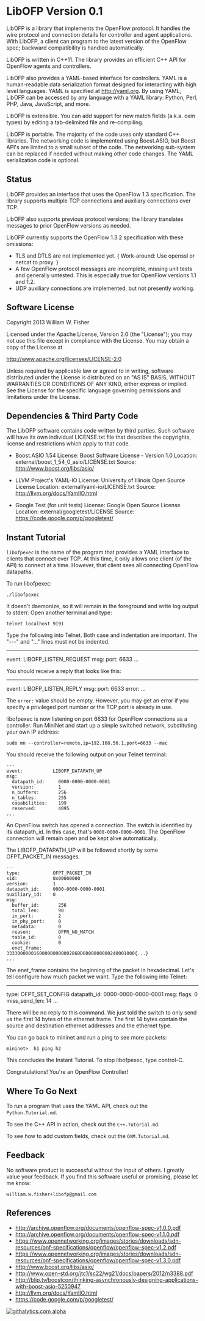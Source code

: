LibOFP Version 0.1
==================

LibOFP is a library that implements the OpenFlow protocol. It handles the
wire protocol and connection details for controller and agent applications. With
LibOFP, a client can program to the latest version of the OpenFlow spec; backward
compatibility is handled automatically.

LibOFP is written in C++11. The library provides an efficient C++ API for
OpenFlow agents and controllers.

LibOFP also provides a YAML-based interface for controllers. YAML is a human-readable
data serialization format designed for interacting with high level languages.
YAML is specified at http://yaml.org. By using YAML, LibOFP can be
accessed by any language with a YAML library: Python, Perl, PHP, Java,
JavaScript, and more.

LibOFP is extensible. You can add support for new match fields
(a.k.a. oxm types) by editing a tab-delimited file and re-compiling.

LibOFP is portable. The majority of the code uses only standard C++ libraries.
The networking code is implemented using Boost.ASIO, but Boost API's are limited
to a small subset of the code. The networking sub-system can be replaced if
needed without making other code changes. The YAML serialization code is
optional.

Status
------

LibOFP provides an interface that uses the OpenFlow 1.3 specification.
The library supports multiple TCP connections and auxiliary connections over TCP.

LibOFP also supports previous protocol versions; the library translates messages
to prior OpenFlow versions as needed.

LibOFP currently supports the OpenFlow 1.3.2 specification with these omissions:

- TLS and DTLS are not implemented yet. { Work-around: Use openssl or netcat to proxy. }
- A few OpenFlow protocol messages are incomplete, missing unit tests and
  generally untested. This is especially true for OpenFlow versions 1.1 and 1.2.
- UDP auxiliary connections are implemented, but not presently working.

Software License
----------------

Copyright 2013 William W. Fisher

Licensed under the Apache License, Version 2.0 (the "License");
you may not use this file except in compliance with the License.
You may obtain a copy of the License at

   http://www.apache.org/licenses/LICENSE-2.0

Unless required by applicable law or agreed to in writing, software
distributed under the License is distributed on an "AS IS" BASIS,
WITHOUT WARRANTIES OR CONDITIONS OF ANY KIND, either express or implied.
See the License for the specific language governing permissions and
limitations under the License.


Dependencies & Third Party Code
-------------------------------

The LibOFP software contains code written by third parties. Such software will
have its own individual LICENSE.txt file that describes the copyrights, license
and restrictions which apply to that code.

- Boost.ASIO 1.54
  License: Boost Software License - Version 1.0
  Location: external/boost_1_54_0_asio/LICENSE.txt
  Source: http://www.boost.org/libs/asio/

- LLVM Project's YAML-IO
  License: University of Illinois Open Source License
  Location: external/yaml-io/LICENSE.txt
  Source: http://llvm.org/docs/YamlIO.html

- Google Test (for unit tests)
  License: Google Open Source License
  Location: external/googletest/LICENSE
  Source: https://code.google.com/p/googletest/


Instant Tutorial
----------------

`libofpexec` is the name of the program that provides a YAML interface to
clients that connect over TCP. At this time, it only allows one client (of the
API) to connect at a time. However, that client sees all connecting OpenFlow
datapaths.

To run libofpexec:

    ./libofpexec

It doesn't daemonize, so it will remain in the foreground and write log output
to stderr. Open another terminal and type:

    telnet localhost 9191

Type the following into Telnet. Both case and indentation are important.
The "---" and "..." lines must not be indented.

  ---
  event: LIBOFP_LISTEN_REQUEST
  msg:
    port: 6633
  ...

You should receive a reply that looks like this:

  ---
  event:           LIBOFP_LISTEN_REPLY
  msg:
    port:            6633
    error:
  ...

The `error:` value should be empty. However, you may get an error if you specify
a privileged port number or the TCP port is already in use.

libofpexec is now listening on port 6633 for OpenFlow connections as a
controller. Run MiniNet and start up a simple switched network, substituting
your own IP address:

	sudo mn --controller=remote,ip=192.168.56.1,port=6633 --mac

You should receive the following output on your Telnet terminal:

	---
	event:           LIBOFP_DATAPATH_UP
	msg:
	  datapath_id:     0000-0000-0000-0001
	  version:         1
	  n_buffers:       256
	  n_tables:        255
	  capabilities:    199
	  reserved:        4095
	...

An OpenFlow switch has opened a connection. The switch is identified by its
datapath_id. In this case, that's `0000-0000-0000-0001`. The OpenFlow connection
will remain open and be kept alive automatically.

The LIBOFP_DATAPATH_UP will be followed shortly by some OFPT_PACKET_IN messages.

	---
	type:            OFPT_PACKET_IN
	xid:             0x00000000
	version:         1
	datapath_id:     0000-0000-0000-0001
	auxiliary_id:    0
	msg:
	  buffer_id:       256
	  total_len:       90
	  in_port:         2
	  in_phy_port:     0
	  metadata:        0
	  reason:          OFPR_NO_MATCH
	  table_id:        0
	  cookie:          0
	  enet_frame:      33330000001600000000000286DD6000000000240001000{...}
	...

The enet_frame contains the beginning of the packet in hexadecimal. Let's tell
configure how much packet we want. Type the following into Telnet:

  ---
  type: OFPT_SET_CONFIG
  datapath_id: 0000-0000-0000-0001
  msg:
    flags: 0
    miss_send_len: 14
  ...

There will be no reply to this command. We just told the switch to only send us
the first 14 bytes of the ethernet frame. The first 14 bytes contain the source
and destination ethernet addresses and the ethernet type.

You can go back to mininet and run a ping to see more packets:

    mininet>  h1 ping h2

This concludes the Instant Tutorial. To stop libofpexec, type control-C.

Congratulations! You're an OpenFlow Controller!

Where To Go Next
----------------

To run a program that uses the YAML API, check out the `Python.Tutorial.md`.

To see the C++ API in action, check out the `C++.Tutorial.md`.

To see how to add custom fields, check out the `OXM.Tutorial.md`.

Feedback
--------

No software product is successful without the input of others. I greatly value
your feedback. If you find this software useful or promising, please let me
know:

    william.w.fisher+libofp@gmail.com

References
----------

  - http://archive.openflow.org/documents/openflow-spec-v1.0.0.pdf
  - http://archive.openflow.org/documents/openflow-spec-v1.1.0.pdf
  - https://www.opennetworking.org/images/stories/downloads/sdn-resources/onf-specifications/openflow/openflow-spec-v1.2.pdf
  - https://www.opennetworking.org/images/stories/downloads/sdn-resources/onf-specifications/openflow/openflow-spec-v1.3.0.pdf
  - http://www.boost.org/libs/asio/
  - http://www.open-std.org/jtc1/sc22/wg21/docs/papers/2012/n3388.pdf
  - http://blip.tv/boostcon/thinking-asynchronously-designing-applications-with-boost-asio-5250947
  - http://llvm.org/docs/YamlIO.html
  - https://code.google.com/p/googletest/


[![githalytics.com alpha](https://cruel-carlota.pagodabox.com/d49bd7af9f586e8c810523e5674e0496 "githalytics.com")](http://githalytics.com/byllyfish/libofp)


